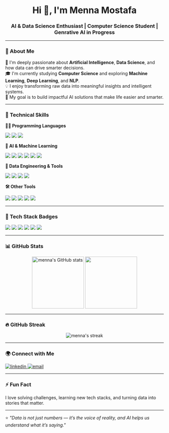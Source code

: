 
<h1 align="center">Hi 👋, I'm Menna Mostafa</h1>
<h3 align="center">AI & Data Science Enthusiast | Computer Science Student | Genrative AI in Progress</h3>

---

### 💫 About Me
🌱 I'm deeply passionate about **Artificial Intelligence**, **Data Science**, and how data can drive smarter decisions.  
🎓 I'm currently studying **Computer Science** and exploring **Machine Learning**, **Deep Learning**, and **NLP**.  
💡 I enjoy transforming raw data into meaningful insights and intelligent systems.  
🚀 My goal is to build impactful AI solutions that make life easier and smarter.  

---

### 🧠 Technical Skills

**👩‍💻 Programming Languages**
<p align="left">
  <img src="https://img.shields.io/badge/Python-3776AB?style=flat&logo=python&logoColor=white" />
  <img src="https://img.shields.io/badge/SQL-336791?style=flat&logo=postgresql&logoColor=white" />
  <img src="https://img.shields.io/badge/C++-00599C?style=flat&logo=cplusplus&logoColor=white" />
</p>

**🤖 AI & Machine Learning**
<p align="left">
  <img src="https://img.shields.io/badge/TensorFlow-FF6F00?style=flat&logo=tensorflow&logoColor=white" />
  <img src="https://img.shields.io/badge/Keras-D00000?style=flat&logo=keras&logoColor=white" />
  <img src="https://img.shields.io/badge/Scikit--learn-F7931E?style=flat&logo=scikitlearn&logoColor=white" />
  <img src="https://img.shields.io/badge/Pandas-150458?style=flat&logo=pandas&logoColor=white" />
  <img src="https://img.shields.io/badge/NumPy-013243?style=flat&logo=numpy&logoColor=white" />
  <img src="https://img.shields.io/badge/Matplotlib-11557C?style=flat&logo=plotly&logoColor=white" />
</p>

**🧩 Data Engineering & Tools**
<p align="left">
  <img src="https://img.shields.io/badge/Microsoft%20SQL%20Server-CC2927?style=flat&logo=microsoftsqlserver&logoColor=white" />
  <img src="https://img.shields.io/badge/SSIS-0078D7?style=flat&logo=microsoft&logoColor=white" />
  <img src="https://img.shields.io/badge/Azure%20SQL%20Database-0078D4?style=flat&logo=microsoftazure&logoColor=white" />
  <img src="https://img.shields.io/badge/ETL-4CAF50?style=flat&logo=data:image/svg+xml;base64,PHN2ZyBmaWxsPSJ3aGl0ZSIgcm9sZT0iaW1nIiB2aWV3Qm94PSIwIDAgMjQgMjQiIHhtbG5zPSJodHRwOi8vd3d3LnczLm9yZy8yMDAwL3N2ZyI+PHBhdGggZD0iTTggNnYySDZ2MTBoMTJWMThoLTJ2Mkg4eiIvPjxwYXRoIGQ9Ik0yMCAxMmgtNHYySDl2LTJoLTJWOGgydjJoNnYtMmgydjR6Ii8+PC9zdmc+" />
</p>

**🛠️ Other Tools**
<p align="left">
  <img src="https://img.shields.io/badge/Git-F05032?style=flat&logo=git&logoColor=white" />
  <img src="https://img.shields.io/badge/GitHub-181717?style=flat&logo=github&logoColor=white" />
  <img src="https://img.shields.io/badge/Jupyter-F37626?style=flat&logo=jupyter&logoColor=white" />
  <img src="https://img.shields.io/badge/VS%20Code-0078D4?style=flat&logo=visualstudiocode&logoColor=white" />
  <img src="https://img.shields.io/badge/Anaconda-44A833?style=flat&logo=anaconda&logoColor=white" />
</p>

---


### 🌟 Tech Stack Badges
<p align="left">
  <img src="https://img.shields.io/badge/Python-3776AB?style=flat&logo=python&logoColor=white" />
  <img src="https://img.shields.io/badge/TensorFlow-FF6F00?style=flat&logo=tensorflow&logoColor=white" />
  <img src="https://img.shields.io/badge/Keras-D00000?style=flat&logo=keras&logoColor=white" />
  <img src="https://img.shields.io/badge/Scikit--learn-F7931E?style=flat&logo=scikitlearn&logoColor=white" />
  <img src="https://img.shields.io/badge/Azure-0078D4?style=flat&logo=microsoftazure&logoColor=white" />
  <img src="https://img.shields.io/badge/SQL%20Server-CC2927?style=flat&logo=microsoftsqlserver&logoColor=white" />
</p>

---

### 📊 GitHub Stats
<p align="center">
  <img src="https://github-readme-stats.vercel.app/api?username=Mennamostafa14&show_icons=true&theme=radical" alt="menna's GitHub stats" height="165"/>
  <img src="https://github-readme-stats.vercel.app/api/top-langs/?username=Mennamostafa14&layout=compact&theme=radical" height="165" />
</p>




---

### 🔥 GitHub Streak
<p align="center">
  <img src="https://streak-stats.demolab.com?user=Mennamostafa14&theme=radical&hide_border=true" alt="menna's streak" />
</p>

---

### 🌍 Connect with Me
<p align="left">
  <a href="https://www.linkedin.com/in/menna-mostafa" target="_blank">
    <img src="https://img.shields.io/badge/LinkedIn-0077B5?style=flat&logo=linkedin&logoColor=white" alt="linkedin" />
  </a>
  <a href="mailto:mennamo142005.gmail.com" target="_blank">
    <img src="https://img.shields.io/badge/Email-D14836?style=flat&logo=gmail&logoColor=white" alt="email" />
  </a>
</p>

---

### ⚡ Fun Fact
I love solving challenges, learning new tech stacks, and turning data into stories that matter.  

---

⭐️ *"Data is not just numbers — it’s the voice of reality, and AI helps us understand what it’s saying."*
